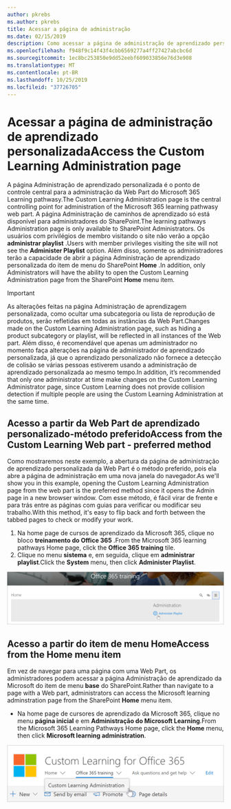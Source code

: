 ```yaml
---
author: pkrebs
ms.author: pkrebs
title: Acessar a página de administração
ms.date: 02/15/2019
description: Como acessar a página de administração de aprendizado personalizada na Web Part ou no menu
ms.openlocfilehash: f948f9c14f43f4cbb6569277a4ff27427abcbc6d
ms.sourcegitcommit: 1ec8bc253850e9dd52eebf609033856e76d3e908
ms.translationtype: MT
ms.contentlocale: pt-BR
ms.lasthandoff: 10/25/2019
ms.locfileid: "37726705"
---
```

# <a name="access-the-custom-learning-administration-page"></a><span data-ttu-id="33588-103">Acessar a página de administração de aprendizado personalizada</span><span class="sxs-lookup"><span data-stu-id="33588-103">Access the Custom Learning Administration page</span></span>

<span data-ttu-id="33588-104">A página Administração de aprendizado personalizada é o ponto de controle central para a administração da Web Part do Microsoft 365 Learning pathwasy.</span><span class="sxs-lookup"><span data-stu-id="33588-104">The Custom Learning Administration page is the central controlling point for administration of the Microsoft 365 learning pathwasy web part.</span></span> <span data-ttu-id="33588-105">A página Administração de caminhos de aprendizado só está disponível para administradores do SharePoint.</span><span class="sxs-lookup"><span data-stu-id="33588-105">The learning pathways Administration page is only available to SharePoint Administrators.</span></span> <span data-ttu-id="33588-106">Os usuários com privilégios de membro visitando o site não verão a opção **administrar playlist** .</span><span class="sxs-lookup"><span data-stu-id="33588-106">Users with member privileges visiting the site will not see the **Administer Playlist** option.</span></span> <span data-ttu-id="33588-107">Além disso, somente os administradores terão a capacidade de abrir a página Administração de aprendizado personalizada do item de menu do SharePoint **Home** .</span><span class="sxs-lookup"><span data-stu-id="33588-107">In addition, only Administrators will have the ability to open the Custom Learning Administration page from the SharePoint **Home** menu item.</span></span>  

> [!IMPORTANT]
> <span data-ttu-id="33588-108">As alterações feitas na página Administração de aprendizagem personalizada, como ocultar uma subcategoria ou lista de reprodução de produtos, serão refletidas em todas as instâncias da Web Part.</span><span class="sxs-lookup"><span data-stu-id="33588-108">Changes made on the Custom Learning Administration page, such as hiding a product subcategory or playlist, will be reflected in all instances of the Web part.</span></span> <span data-ttu-id="33588-109">Além disso, é recomendável que apenas um administrador no momento faça alterações na página de administrador de aprendizado personalizada, já que o aprendizado personalizado não fornece a detecção de colisão se várias pessoas estiverem usando a administração de aprendizado personalizada ao mesmo tempo.</span><span class="sxs-lookup"><span data-stu-id="33588-109">In addition, it’s recommended that only one administrator at time make changes on the Custom Learning Administrator page, since Custom Learning does not provide collision detection if multiple people are using the Custom Learning Administration at the same time.</span></span>  

## <a name="access-from-the-custom-learning-web-part---preferred-method"></a><span data-ttu-id="33588-110">Acesso a partir da Web Part de aprendizado personalizado-método preferido</span><span class="sxs-lookup"><span data-stu-id="33588-110">Access from the Custom Learning Web part - preferred method</span></span>
<span data-ttu-id="33588-111">Como mostraremos neste exemplo, a abertura da página de administração de aprendizado personalizada da Web Part é o método preferido, pois ela abre a página de administração em uma nova janela do navegador.</span><span class="sxs-lookup"><span data-stu-id="33588-111">As we'll show you in this example, opening the Custom Learning Administration page from the web part is the preferred method since it opens the Admin page in a new browser window.</span></span> <span data-ttu-id="33588-112">Com esse método, é fácil virar de frente e para trás entre as páginas com guias para verificar ou modificar seu trabalho.</span><span class="sxs-lookup"><span data-stu-id="33588-112">With this method, it's easy to flip back and forth between the tabbed pages to check or modify your work.</span></span>  

1. <span data-ttu-id="33588-113">Na home page de cursos de aprendizado da Microsoft 365, clique no bloco **treinamento do Office 365** .</span><span class="sxs-lookup"><span data-stu-id="33588-113">From the Microsoft 365 learning pathways Home page, click the **Office 365 training** tile.</span></span>
2. <span data-ttu-id="33588-114">Clique no menu **sistema** e, em seguida, clique em **administrar playlist**.</span><span class="sxs-lookup"><span data-stu-id="33588-114">Click the **System** menu, then click **Administer Playlist**.</span></span> 

![CG-adminaccbtn. png](media/cg-adminaccbtn.png)

## <a name="access-from-the-home-menu-item"></a><span data-ttu-id="33588-116">Acesso a partir do item de menu Home</span><span class="sxs-lookup"><span data-stu-id="33588-116">Access from the Home menu item</span></span>
<span data-ttu-id="33588-117">Em vez de navegar para uma página com uma Web Part, os administradores podem acessar a página Administração de aprendizado da Microsoft do item de menu **base** do SharePoint.</span><span class="sxs-lookup"><span data-stu-id="33588-117">Rather than navigate to a page with a Web part, administrators can access the Microsoft learning adminstration page from the SharePoint **Home** menu item.</span></span> 

- <span data-ttu-id="33588-118">Na home page de cursores de aprendizado da Microsoft 365, clique no menu **página inicial** e em **Administração do Microsoft Learning**.</span><span class="sxs-lookup"><span data-stu-id="33588-118">From the Microsoft 365 Learning Pathways Home page, click the **Home** menu, then click **Microsoft learning administration**.</span></span>

![CG-adminaccmenu. png](media/cg-adminaccmenu.png)